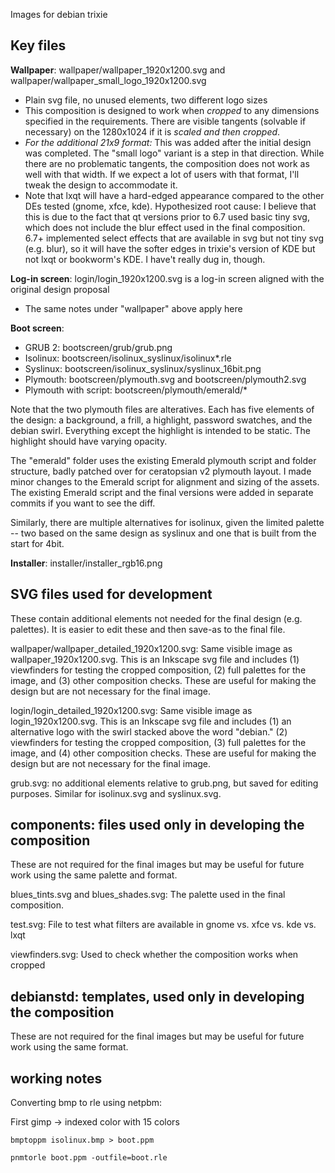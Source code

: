 Images for debian trixie

## Key files

**Wallpaper**: wallpaper/wallpaper_1920x1200.svg and wallpaper/wallpaper_small_logo_1920x1200.svg
* Plain svg file, no unused elements, two different logo sizes
* This composition is designed to work when *cropped* to any dimensions specified in the requirements. There are visible tangents (solvable if necessary) on the 1280x1024 if it is *scaled and then cropped*.
* *For the additional 21x9 format:* This was added after the initial design was completed. The "small logo" variant is a step in that direction. While there are no problematic tangents, the composition does not work as well with that width. If we expect a lot of users with that format, I'll tweak the design to accommodate it. 
* Note that lxqt will have a hard-edged appearance compared to the other DEs tested (gnome, xfce, kde). Hypothesized root cause: I believe that this is due to the fact that qt versions prior to 6.7 used basic tiny svg, which does not include the blur effect used in the final composition. 6.7+ implemented select effects that are available in svg but not tiny svg (e.g. blur), so it will have the softer edges in trixie's version of KDE but not lxqt or bookworm's KDE. I have't really dug in, though.


**Log-in screen**: login/login_1920x1200.svg is a log-in screen aligned with the original design proposal
* The same notes under "wallpaper" above apply here


**Boot screen**:
* GRUB 2: bootscreen/grub/grub.png
* Isolinux: bootscreen/isolinux_syslinux/isolinux*.rle
* Syslinux: bootscreen/isolinux_syslinux/syslinux_16bit.png
* Plymouth: bootscreen/plymouth.svg and bootscreen/plymouth2.svg
* Plymouth with script: bootscreen/plymouth/emerald/*

Note that the two plymouth files are alteratives. Each has five elements of the design: a background, a frill, a highlight, password swatches, and the debian swirl. Everything except the highlight is intended to be static. The highlight should have varying opacity.

The "emerald" folder uses the existing Emerald plymouth script and folder structure, badly patched over for ceratopsian v2 plymouth layout. I made minor changes to the Emerald script for alignment and sizing of the assets. The existing Emerald script and the final versions were added in separate commits if you want to see the diff.

Similarly, there are multiple alternatives for isolinux, given the limited palette -- two based on the same design as syslinux and one that is built from the start for 4bit.

**Installer**: installer/installer_rgb16.png


## SVG files used for development

These contain additional elements not needed for the final design (e.g. palettes). It is easier to edit these and then save-as to the final file.

wallpaper/wallpaper_detailed_1920x1200.svg: Same visible image as wallpaper_1920x1200.svg. This is an Inkscape svg file and includes (1) viewfinders for testing the cropped composition, (2) full palettes for the image, and (3) other composition checks. These are useful for making the design but are not necessary for the final image.

login/login_detailed_1920x1200.svg: Same visible image as login_1920x1200.svg. This is an Inkscape svg file and includes (1) an alternative logo with the swirl stacked above the word "debian." (2) viewfinders for testing the cropped composition, (3) full palettes for the image, and (4) other composition checks. These are useful for making the design but are not necessary for the final image.

grub.svg: no additional elements relative to grub.png, but saved for editing purposes. Similar for isolinux.svg and syslinux.svg.


## components: files used only in developing the composition

These are not required for the final images but may be useful for future work using the same palette and format.

blues_tints.svg and blues_shades.svg: The palette used in the final composition.

test.svg: File to test what filters are available in gnome vs. xfce vs. kde vs. lxqt

viewfinders.svg: Used to check whether the composition works when cropped

## debianstd: templates, used only in developing the composition

These are not required for the final images but may be useful for future work using the same format.


## working notes

Converting bmp to rle using netpbm: 

First gimp -> indexed color with 15 colors

```bmptoppm isolinux.bmp > boot.ppm```

```pnmtorle boot.ppm -outfile=boot.rle```
